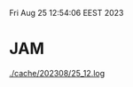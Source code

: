 Fri Aug 25 12:54:06 EEST 2023
# JAM
<a href='./cache/202308/25_12.log'>./cache/202308/25_12.log</a>
